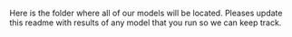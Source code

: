 Here is the folder where all of our models will be located. Pleases update this readme with results of any model that you run so we can keep track.
